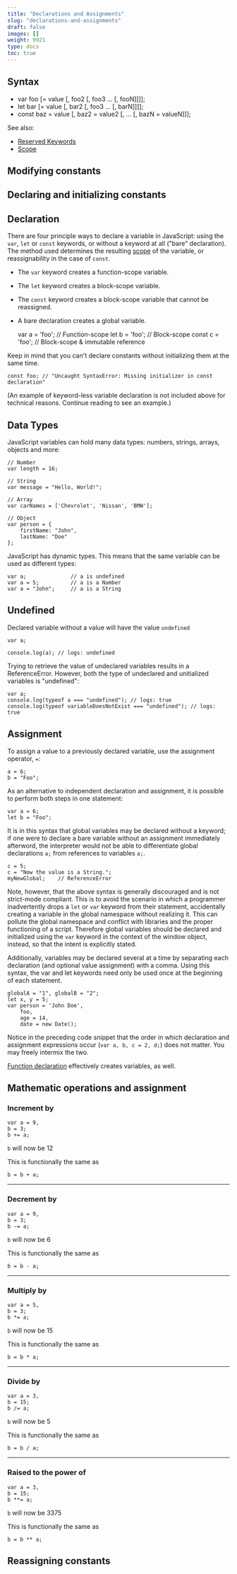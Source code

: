 ```yaml
---
title: "Declarations and Assignments"
slug: "declarations-and-assignments"
draft: false
images: []
weight: 9921
type: docs
toc: true
---
```


## Syntax
- var foo [= value [, foo2 [, foo3 ... [, fooN]]]];
- let bar [= value [, bar2 [, foo3 ... [, barN]]]];
- const baz = value [, baz2 = value2 [, ... [, bazN = valueN]]];

See also:

 - [Reserved Keywords][1]
 - [Scope][2]


  [1]: https://www.wikiod.com/javascript/reserved-keywords
  [2]: https://www.wikiod.com/javascript/scope

## Modifying constants


## Declaring and initializing constants


## Declaration
There are four principle ways to declare a variable in JavaScript: using the `var`, `let` or `const` keywords, or without a keyword at all ("bare" declaration). The method used determines the resulting [scope][1] of the variable, or reassignability in the case of `const`.

- The `var` keyword creates a function-scope variable. 
- The `let` keyword creates a block-scope variable.
- The `const` keyword creates a block-scope variable that cannot be reassigned.
- A bare declaration creates a global variable.


    var a = 'foo';    // Function-scope
    let b = 'foo';    // Block-scope
    const c = 'foo';  // Block-scope & immutable reference

Keep in mind that you can't declare constants without initializing them at the same time.

    const foo; // "Uncaught SyntaxError: Missing initializer in const declaration"

(An example of keyword-less variable declaration is not included above for technical reasons. Continue reading to see an example.)


  [1]: https://www.wikiod.com/javascript/scope

## Data Types
JavaScript variables can hold many data types: numbers, strings, arrays, objects and more:

    // Number
    var length = 16;

    // String
    var message = "Hello, World!"; 

    // Array
    var carNames = ['Chevrolet', 'Nissan', 'BMW']; 

    // Object
    var person = {
        firstName: "John",
        lastName: "Doe"
    }; 

JavaScript has dynamic types. This means that the same variable can be used as different types:

    var a;              // a is undefined
    var a = 5;          // a is a Number
    var a = "John";     // a is a String

## Undefined
Declared variable without a value will have the value `undefined`

    var a;

    console.log(a); // logs: undefined

Trying to retrieve the value of undeclared variables results in a ReferenceError. However, both the type of undeclared and unitialized variables is "undefined":

    var a;
    console.log(typeof a === "undefined"); // logs: true
    console.log(typeof variableDoesNotExist === "undefined"); // logs: true

## Assignment
To assign a value to a previously declared variable, use the assignment operator, `=`:

    a = 6;
    b = "Foo";

As an alternative to independent declaration and assignment, it is possible to perform both steps in one statement:

    var a = 6;
    let b = "Foo";

It is in this syntax that global variables may be declared without a keyword; if one were to declare a bare variable without an assignment immediately afterword, the interpreter would not be able to differentiate global declarations `a;` from references to variables `a;`.

    c = 5;
    c = "Now the value is a String.";
    myNewGlobal;    // ReferenceError

Note, however, that the above syntax is generally discouraged and is not strict-mode compliant. This is to avoid the scenario in which a programmer inadvertently drops a `let` or `var` keyword from their statement, accidentally creating a variable in the global namespace without realizing it. This can pollute the global namespace and conflict with libraries and the proper functioning of a script. Therefore global variables should be declared and initialized using the `var` keyword in the context of the window object, instead, so that the intent is explicitly stated.

Additionally, variables may be declared several at a time by separating each declaration (and optional value assignment) with a comma. Using this syntax, the var and let keywords need only be used once at the beginning of each statement.

    globalA = "1", globalB = "2";
    let x, y = 5;
    var person = 'John Doe',
        foo,
        age = 14,
        date = new Date(); 

Notice in the preceding code snippet that the order in which declaration and assignment expressions occur (`var a, b, c = 2, d;`) does not matter. You may freely intermix the two.
 
[Function declaration][1] effectively creates variables, as well.

  [1]: https://www.wikiod.com/javascript/functions

## Mathematic operations and assignment
 
### Increment by  

    var a = 9,  
    b = 3;  
    b += a;  

`b` will now be 12 

 
 
This is functionally the same as  
 

    b = b + a; 

 
 
---  
### Decrement by  

    var a = 9,  
    b = 3;  
    b -= a;  

`b` will now be 6  
 
This is functionally the same as  
 

    b = b - a;  

 
---  
### Multiply by  

    var a = 5,  
    b = 3;  
    b *= a;  

`b` will now be 15  
 
This is functionally the same as  
 

    b = b * a;  

 
---  
### Divide by  

    var a = 3,  
    b = 15;  
    b /= a;  

`b` will now be 5  
 
This is functionally the same as  
 

    b = b / a;  

---  
<!-- if version [gte 7] -->  
### Raised to the power of  

    var a = 3,  
    b = 15;  
    b **= a;  

`b` will now be 3375  
 
This is functionally the same as  
 

    b = b ** a;  

 
<!-- end version if -->

## Reassigning constants



